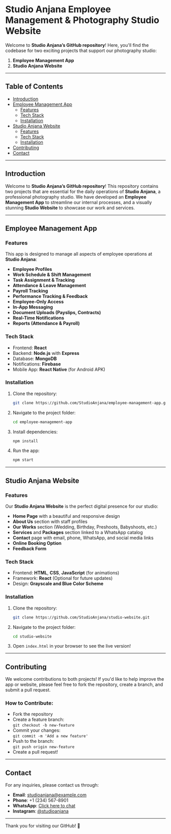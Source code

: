 
# Studio Anjana Employee Management & Photography Studio Website

Welcome to **Studio Anjana’s GitHub repository**! Here, you'll find the codebase for two exciting projects that support our photography studio: 

1. **Employee Management App**  
2. **Studio Anjana Website**

---

## Table of Contents

- [Introduction](#introduction)
- [Employee Management App](#employee-management-app)
  - [Features](#features)
  - [Tech Stack](#tech-stack)
  - [Installation](#installation)
- [Studio Anjana Website](#studio-anjana-website)
  - [Features](#features-1)
  - [Tech Stack](#tech-stack-1)
  - [Installation](#installation-1)
- [Contributing](#contributing)
- [Contact](#contact)

---

## Introduction

Welcome to **Studio Anjana’s GitHub repository**! This repository contains two projects that are essential for the daily operations of **Studio Anjana**, a professional photography studio. We have developed an **Employee Management App** to streamline our internal processes, and a visually stunning **Studio Website** to showcase our work and services.

---

## Employee Management App

### Features
This app is designed to manage all aspects of employee operations at **Studio Anjana**:

- **Employee Profiles**  
- **Work Schedule & Shift Management**
- **Task Assignment & Tracking**
- **Attendance & Leave Management**
- **Payroll Tracking**  
- **Performance Tracking & Feedback**
- **Employee-Only Access**
- **In-App Messaging**
- **Document Uploads (Payslips, Contracts)**
- **Real-Time Notifications**
- **Reports (Attendance & Payroll)**

### Tech Stack
- Frontend: **React**
- Backend: **Node.js** with **Express**
- Database: **MongoDB**
- Notifications: **Firebase**
- Mobile App: **React Native** (for Android APK)

### Installation
1. Clone the repository:
   ```bash
   git clone https://github.com/StudioAnjana/employee-management-app.git
   ```
2. Navigate to the project folder:
   ```bash
   cd employee-management-app
   ```
3. Install dependencies:
   ```bash
   npm install
   ```
4. Run the app:
   ```bash
   npm start
   ```

---

## Studio Anjana Website

### Features
Our **Studio Anjana Website** is the perfect digital presence for our studio:

- **Home Page** with a beautiful and responsive design
- **About Us** section with staff profiles
- **Our Works** section (Wedding, Birthday, Preshoots, Babyshoots, etc.)
- **Services** and **Packages** section linked to a WhatsApp catalog
- **Contact** page with email, phone, WhatsApp, and social media links
- **Online Booking Option**
- **Feedback Form**

### Tech Stack
- Frontend: **HTML**, **CSS**, **JavaScript** (for animations)
- Framework: **React** (Optional for future updates)
- Design: **Grayscale and Blue Color Scheme**

### Installation
1. Clone the repository:
   ```bash
   git clone https://github.com/StudioAnjana/studio-website.git
   ```
2. Navigate to the project folder:
   ```bash
   cd studio-website
   ```
3. Open `index.html` in your browser to see the live version!

---

## Contributing

We welcome contributions to both projects! If you'd like to help improve the app or website, please feel free to fork the repository, create a branch, and submit a pull request.

### How to Contribute:
- Fork the repository
- Create a feature branch:  
  `git checkout -b new-feature`
- Commit your changes:  
  `git commit -m 'Add a new feature'`
- Push to the branch:  
  `git push origin new-feature`
- Create a pull request!

---

## Contact

For any inquiries, please contact us through:

- **Email**: studioanjana@example.com
- **Phone**: +1 (234) 567-8901
- **WhatsApp**: [Click here to chat](https://wa.me/1234567890)
- **Instagram**: [@studioanjana](https://instagram.com/studioanjana)

---

Thank you for visiting our GitHub! 🌟
